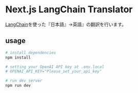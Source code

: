 # Next.js LangChain Translator
[LangChain](https://js.langchain.com/docs/)を使った『日本語』->英語』の翻訳を行います。

## usage
```sh
# install dependencies
npm install

# setting your OpenAI API key at .env.local
# OPENAI_API_KEY="Please_set_your_api_key"

# run dev server
npm run dev
```